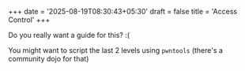 +++
date = '2025-08-19T08:30:43+05:30'
draft = false
title = 'Access Control'
+++

Do you really want a guide for this? :(

You might want to script the last 2 levels using `pwntools` (there's a community dojo for that)

